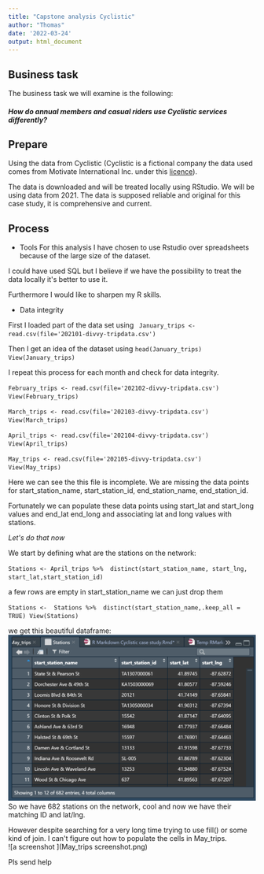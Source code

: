 ```yaml
---
title: "Capstone analysis Cyclistic"
author: "Thomas"
date: '2022-03-24'
output: html_document
---
```



## Business task 


The business task we will examine is the following:

##### *How do annual members and casual riders use Cyclistic services differently?*

## Prepare

Using the data from Cyclistic (Cyclistic is a fictional company the data used comes from Motivate International Inc. under this [licence](https://ride.divvybikes.com/data-license-agreement)).

The data is downloaded and will be treated locally using RStudio.
We will be using data from 2021. The data is supposed reliable and original for this case study, it is comprehensive and current.

## Process

* Tools
For this analysis I have chosen to use Rstudio over spreadsheets because of the large size of the dataset.

I could have used SQL but I believe if we have the possibility to treat the data locally it's better to use it.

Furthermore I would like to sharpen my R skills.

* Data integrity 

First I loaded part of the data set using 
` January_trips <- read.csv(file='202101-divvy-tripdata.csv')`

Then I get an idea of the dataset using  ` head(January_trips)  
View(January_trips) `

I repeat this process for each month and check for data integrity.   

`February_trips <- read.csv(file='202102-divvy-tripdata.csv')
View(February_trips)`  


`March_trips <- read.csv(file='202103-divvy-tripdata.csv')
View(March_trips)`  


`April_trips <- read.csv(file='202104-divvy-tripdata.csv')
View(April_trips)`   
  
  `May_trips <- read.csv(file='202105-divvy-tripdata.csv')
View(May_trips)`  


Here we can see the this file is incomplete.
We are missing the data points for start_station_name, start_station_id, end_station_name, end_station_id.  

Fortunately we can populate these data points using start_lat and start_long values and end_lat end_long and associating lat and long values with stations.

*Let's do that now*  
  
  We start by defining what are the stations on the network:

`Stations <- April_trips %>% 
  distinct(start_station_name, start_lng, start_lat,start_station_id)`  
  
   a few rows are empty in start_station_name we can just drop them  
       
`Stations <-  Stations %>%  distinct(start_station_name,.keep_all = TRUE)
View(Stations)`

we get this beautiful dataframe:
![a screenshot ](Stations.png)  
So we have 682 stations on the network, cool and now we have their matching ID and lat/lng.

However despite searching for a very long time trying to use fill() or some kind of join. I can't figure out how to populate the cells in May_trips.  
  ![a screenshot ](May_trips screenshot.png)   
  
  
  Pls send help



